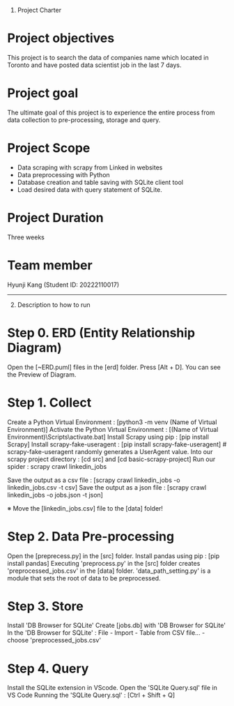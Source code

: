 
1. Project Charter

# Project objectives
This project is to search the data of companies name which located in Toronto and have posted data scientist job in the last 7 days.

# Project goal
The ultimate goal of this project is to experience the entire process from data collection to pre-processing, storage and query.

# Project Scope
- Data scraping with scrapy from Linked in websites
- Data preprocessing with Python
- Database creation and table saving with SQLite client tool
- Load desired data with query statement of SQLite.

# Project Duration
Three weeks

# Team member
Hyunji Kang (Student ID: 20222110017)


---------------------------------------------------


2. Description to how to run

# Step 0. ERD (Entity Relationship Diagram)
Open the [~ERD.puml] files in the [erd] folder.
Press [Alt + D]. You can see the Preview of Diagram.


# Step 1. Collect
Create a Python Virtual Environment : [python3 -m venv (Name of Virtual Environment)]
Activate the Python Virtual Environment : [(Name of Virtual Environment)\Scripts\activate.bat]
Install Scrapy using pip : [pip install Scrapy]
Install scrapy-fake-useragent : [pip install scrapy-fake-useragent]        # scrapy-fake-useragent randomly generates a UserAgent value.
Into our scrapy project directory : [cd src] and [cd basic-scrapy-project]
Run our spider : scrapy crawl linkedin_jobs

Save the output as a csv file : [scrapy crawl linkedin_jobs -o linkedin_jobs.csv -t csv]
Save the output as a json file : [scrapy crawl linkedin_jobs -o jobs.json -t json]

※ Move the [linkedin_jobs.csv] file to the [data] folder!

# Step 2. Data Pre-processing
Open the [preprecess.py] in the [src] folder.
Install pandas using pip : [pip install pandas]
Executing 'preprocess.py' in the [src] folder creates 'preprocessed_jobs.csv' in the [data] folder.
'data_path_setting.py' is a module that sets the root of data to be preprocessed.


# Step 3. Store
Install 'DB Browser for SQLite'
Create [jobs.db] with 'DB Browser for SQLite'
In the 'DB Browser for SQLite' : File - Import - Table from CSV file... - choose 'preprocessed_jobs.csv'


# Step 4. Query
Install the SQLite extension in VScode.
Open the 'SQLite Query.sql' file in VS Code
Running the 'SQLite Query.sql' : [Ctrl + Shift + Q]
